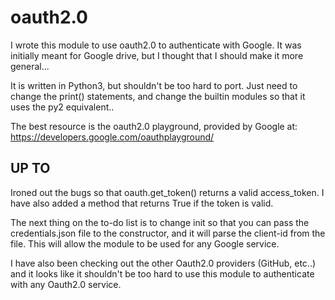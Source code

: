 # oauth2.0

I wrote this module to use oauth2.0 to authenticate with Google. It was initially meant for Google drive, but I thought that I should make it more general...

It is written in Python3, but shouldn't be too hard to port. Just need to change the print() statements, and change the builtin modules so that it uses the py2 equivalent..

The best resource is the oauth2.0 playground, provided by Google at: 
    https://developers.google.com/oauthplayground/

## UP TO
Ironed out the bugs so that oauth.get_token() returns a valid access_token.
I have also added a method that returns True if the token is valid.

The next thing on the to-do list is to change init so that you can pass the credentials.json file to the constructor, and it will parse the client-id from the file.
This will allow the module to be used for any Google service.

I have also been checking out the other Oauth2.0 providers (GitHub, etc..) and it looks like it shouldn't be too hard to use this module to authenticate with any Oauth2.0 service.
